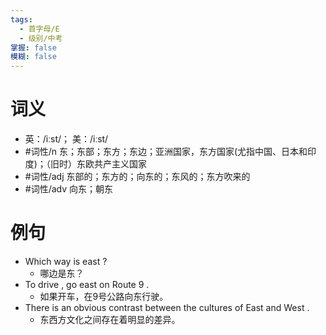 ```yaml
---
tags:
  - 首字母/E
  - 级别/中考
掌握: false
模糊: false
---
```

# 词义
- 英：/iːst/； 美：/iːst/
- #词性/n  东；东部；东方；东边；亚洲国家，东方国家(尤指中国、日本和印度)；（旧时）东欧共产主义国家
- #词性/adj  东部的；东方的；向东的；东风的；东方吹来的
- #词性/adv  向东；朝东
# 例句
- Which way is east ?
	- 哪边是东？
- To drive , go east on Route 9 .
	- 如果开车，在9号公路向东行驶。
- There is an obvious contrast between the cultures of East and West .
	- 东西方文化之间存在着明显的差异。
